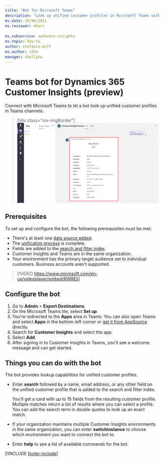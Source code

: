 ```yaml
---
title: "Bot for Microsoft Teams"
description: "Look up unified customer profiles in Microsoft Teams with the help of a bot."
ms.date: 10/08/2021
ms.reviewer: mhart

ms.subservice: audience-insights
ms.topic: how-to
author: stefanie-msft
ms.author: sthe
manager: shellyha
---
```


# Teams bot for Dynamics 365 Customer Insights (preview)

Connect with Microsoft Teams to let a bot look up unified customer profiles in Teams channels.

> [!div class="mx-imgBorder"]
> ![Teams bot showing a customer record.](media/teams-bot.png "Teams bot showing a customer record")

## Prerequisites

To set up and configure the bot, the following prerequisites must be met:

- There's at least one [data source added](data-sources.md).
- The [unification process](data-unification.md) is complete.
- Fields are added to the [search and filter index](search-filter-index.md).
- Customer Insights and Teams are in the same organization.
- Your environment has the primary target audience set to individual customers. Business accounts aren't supported.


> [!VIDEO https://www.microsoft.com/en-us/videoplayer/embed/RWRElj]

## Configure the bot

1. Go to **Admin** > **Export Destinations**.
1. On the Microsoft Teams tile, select **Set up**.
1. You're redirected to the **Apps** area in Teams. You can also open Teams and select **Apps** in the bottom-left corner or [get it from AppSource](https://go.microsoft.com/fwlink/?linkid=2124104) directly.
1. Search for **Customer Insights** and select the app.
1. Select **Add**.
1. After signing in to Customer Insights in Teams, you'll see a welcome message and can get started.

## Things you can do with the bot

The bot provides lookup capabilities for unified customer profiles.

- Enter **search** followed by a name, email address, or any other field on the unified customer profile that is added to the search and filter index.

  You'll get a card with up to 15 fields from the resulting customer profile. Multiple matches return a list of results where you can select a profile. You can add the search term in double quotes to look up an exact match.

- If your organization maintains multiple Customer Insights environments in the same organization, you can enter **switchinstance** to choose which environment you want to connect the bot to.

- Enter **help** to see a list of available commands for the bot.  


[!INCLUDE [footer-include](includes/footer-banner.md)]